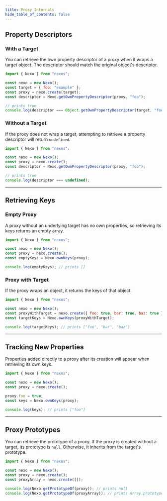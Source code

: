 ```yaml
---
title: Proxy Internals
hide_table_of_contents: false
---
```


## Property Descriptors

### With a Target

You can retrieve the own property descriptor of a proxy when it wraps a target object. The descriptor should match the original object's descriptor.

```javascript
import { Nexo } from "nexos";

const nexo = new Nexo();
const target = { foo: "example" };
const proxy = nexo.create(target);
const descriptor = Nexo.getOwnPropertyDescriptor(proxy, "foo");

// prints true
console.log(descriptor === Object.getOwnPropertyDescriptor(target, "foo"));
```

### Without a Target

If the proxy does not wrap a target, attempting to retrieve a property descriptor will return `undefined`.

```javascript
import { Nexo } from "nexos";

const nexo = new Nexo();
const proxy = nexo.create();
const descriptor = Nexo.getOwnPropertyDescriptor(proxy, "foo");

// prints true
console.log(descriptor === undefined);
```

---

## Retrieving Keys

### Empty Proxy

A proxy without an underlying target has no own properties, so retrieving its keys returns an empty array.

```javascript
import { Nexo } from "nexos";

const nexo = new Nexo();
const proxy = nexo.create();
const emptyKeys = Nexo.ownKeys(proxy);

console.log(emptyKeys); // prints []
```

### Proxy with Target

If the proxy wraps an object, it returns the keys of that object.

```javascript
import { Nexo } from "nexos";

const nexo = new Nexo();
const proxyWithTarget = nexo.create({ foo: true, bar: true, baz: true });
const targetKeys = Nexo.ownKeys(proxyWithTarget);

console.log(targetKeys); // prints ["foo", "bar", "baz"]
```

---

## Tracking New Properties

Properties added directly to a proxy after its creation will appear when retrieving its own keys.

```javascript
import { Nexo } from "nexos";

const nexo = new Nexo();
const proxy = nexo.create();

proxy.foo = true;
const keys = Nexo.ownKeys(proxy);

console.log(keys); // prints ["foo"]
```

---

## Proxy Prototypes

You can retrieve the prototype of a proxy. If the proxy is created without a target, its prototype is `null`. Otherwise, it inherits from the target's prototype.

```javascript
import { Nexo } from "nexos";

const nexo = new Nexo();
const proxy = nexo.create();
const proxyArray = nexo.create([]);

console.log(Nexo.getPrototypeOf(proxy)); // prints null
console.log(Nexo.getPrototypeOf(proxyArray)); // prints Array.prototype
```
